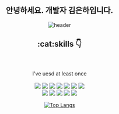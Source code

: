 
<div align="center">
<h2> 안녕하세요. 개발자 김은하입니다. </h2>

<!--
**mayo516/mayo516** is a ✨ _special_ ✨ repository because its `README.md` (this file) appears on your GitHub profile.

Here are some ideas to get you started:

- 🔭 I’m currently working on ...
- 🌱 I’m currently learning ...
- 👯 I’m looking to collaborate on ...
- 🤔 I’m looking for help with ...
- 💬 Ask me about ...
- 📫 How to reach me: ...
- 😄 Pronouns: ...
- ⚡ Fun fact: ...
-->

![header](https://capsule-render.vercel.app/api?type=waving&text=%20Hello!&fontColor=ffffff%20&height=300&fontSize=100&color=auto)

 <h2> :cat:skills 👇</h2>
 <br><br>
 I've uesd at least once
 <br><br>
<img src="https://img.shields.io/badge/HTML5-E34F26?style=flat-square&logo=HTML5&logoColor=E34F26"/> 
<img src="https://img.shields.io/badge/CSS3-1572B6?style=flat-square&logo=CSS&logoColor=1572B6"/>
<img src="https://img.shields.io/badge/JavaScript-F7DF1E?style=flat-square&logo=JavaScript&logoColor=white"/>
<img src="https://img.shields.io/badge/Sass-CC6699?style=flat-square&logo=simpleicons=Sass&logoColor=white"/>
<img src="https://img.shields.io/badge/Tailwind CSS-06B6D4?style=flat-square&logo=simpleicons=Tailwind CSS&logoColor=white"/>
<img src="https://img.shields.io/badge/Bootstrap-7952B3?style=flat-square&logo=simpleicons=Bootstrap&logoColor=white"/>
 <img src="https://img.shields.io/badge/Jest-C21325?style=flat-square&logo=Jest&logoColor=white"/>
  <br>
  <img src="https://img.shields.io/badge/Redux-764ABC?style=flat-square&logo=Redux&logoColor=white"/>
 <img src="https://img.shields.io/badge/React-61DAFB?style=flat-square&logo=React&logoColor=black"/>
  <img src="https://img.shields.io/badge/TypeScript-3178C6?style=flat-square&logo=TypeScript&logoColor=white"/>
 <img src="https://img.shields.io/badge/styled-components-DB7093?style=flat-square&logo=styled-components&logoColor=white"/>
<img src="https://img.shields.io/badge/MySQL-4479A1?style=flat-square&logo=MySQL&logoColor=white"/>


[![Top Langs](https://github-readme-stats.vercel.app/api/top-langs/?username=mayo516)](https://github.com/mayo516/github-readme-stats)
  
</div>
